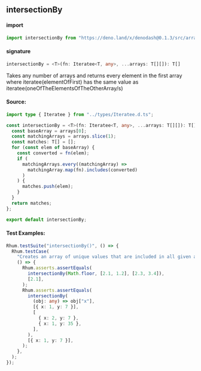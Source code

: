 ## intersectionBy

#### import

```typescript
import intersectionBy from "https://deno.land/x/denodash@0.1.3/src/array/intersectionBy.ts";
```

#### signature

```typescript
intersectionBy = <T>(fn: Iteratee<T, any>, ...arrays: T[][]): T[]
```

Takes any number of arrays and returns every element in the first array where
iteratee(elementOfFirst) has the same value as
iteratee(oneOfTheElementsOfTheOtherArray/s)

#### Source:

```typescript
import type { Iteratee } from "../types/Iteratee.d.ts";

const intersectionBy = <T>(fn: Iteratee<T, any>, ...arrays: T[][]): T[] => {
  const baseArray = arrays[0];
  const matchingArrays = arrays.slice(1);
  const matches: T[] = [];
  for (const elem of baseArray) {
    const converted = fn(elem);
    if (
      matchingArrays.every((matchingArray) =>
        matchingArray.map(fn).includes(converted)
      )
    ) {
      matches.push(elem);
    }
  }
  return matches;
};

export default intersectionBy;
```

#### Test Examples:

```typescript
Rhum.testSuite("intersectionBy()", () => {
  Rhum.testCase(
    "Creates an array of unique values that are included in all given arrays given an iterator",
    () => {
      Rhum.asserts.assertEquals(
        intersectionBy(Math.floor, [2.1, 1.2], [2.3, 3.4]),
        [2.1],
      );
      Rhum.asserts.assertEquals(
        intersectionBy(
          (obj: any) => obj["x"],
          [{ x: 1, y: 7 }],
          [
            { x: 2, y: 7 },
            { x: 1, y: 35 },
          ],
        ),
        [{ x: 1, y: 7 }],
      );
    },
  );
});
```
